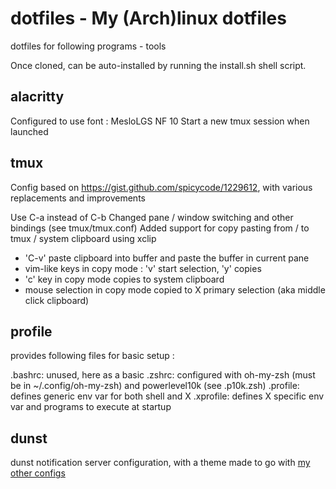 # dotfiles - My (Arch)linux dotfiles

dotfiles for following programs - tools

Once cloned, can be auto-installed by running the install.sh shell script.

## alacritty

Configured to use font : MesloLGS NF 10
Start a new tmux session when launched

## tmux

Config based on https://gist.github.com/spicycode/1229612, with various replacements
and improvements

Use C-a instead of C-b
Changed pane / window switching and other bindings (see tmux/tmux.conf)
Added support for copy pasting from / to tmux / system clipboard using xclip
- 'C-v' paste clipboard into buffer and paste the buffer in current pane
- vim-like keys in copy mode : 'v' start selection, 'y' copies
- 'c' key in copy mode copies to system clipboard
- mouse selection in copy mode copied to X primary selection (aka middle click clipboard)

## profile

provides following files for basic setup :

.bashrc: unused, here as a basic
.zshrc: configured with oh-my-zsh (must be in ~/.config/oh-my-zsh) and powerlevel10k (see .p10k.zsh)
.profile: defines generic env var for both shell and X
.xprofile: defines X specific env var and programs to execute at startup

## dunst

dunst notification server configuration, with a theme made to go with [my other configs](https://github.com/bullekeup/xorg-dwm-tools)

